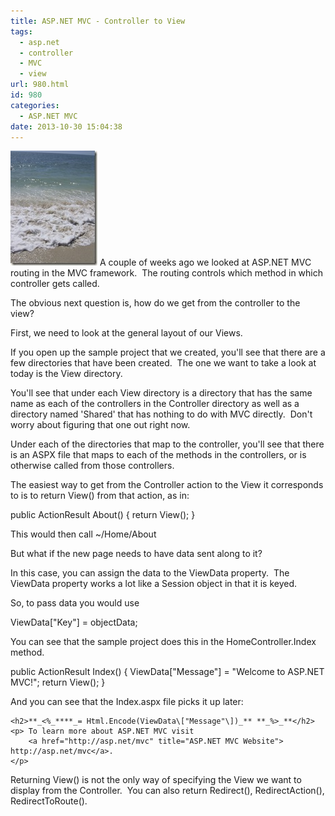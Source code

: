 ```yaml
---
title: ASP.NET MVC - Controller to View
tags:
  - asp.net
  - controller
  - MVC
  - view
url: 980.html
id: 980
categories:
  - ASP.NET MVC
date: 2013-10-30 15:04:38
---
```


![ka_vol1_100](/uploads/2009/04/ka-vol1-100.jpg) A couple of weeks ago we looked at ASP.NET MVC routing in the MVC framework.  The routing controls which method in which controller gets called.

The obvious next question is, how do we get from the controller to the view?

First, we need to look at the general layout of our Views.

If you open up the sample project that we created, you'll see that there are a few directories that have been created.  The one we want to take a look at today is the View directory.

You'll see that under each View directory is a directory that has the same name as each of the controllers in the Controller directory as well as a directory named 'Shared' that has nothing to do with MVC directly.  Don't worry about figuring that one out right now.

Under each of the directories that map to the controller, you'll see that there is an ASPX file that maps to each of the methods in the controllers, or is otherwise called from those controllers.

The easiest way to get from the Controller action to the View it corresponds to is to return View() from that action, as in:

public ActionResult About()
{
    return View();
}

[](//11011.net/software/vspaste)This would then call ~/Home/About

But what if the new page needs to have data sent along to it?

In this case, you can assign the data to the ViewData property.  The ViewData property works a lot like a Session object in that it is keyed.

So, to pass data you would use

ViewData\["Key"\] = objectData;

[](//11011.net/software/vspaste)You can see that the sample project does this in the HomeController.Index method.

public ActionResult Index()
{
    ViewData\["Message"\] = "Welcome to ASP.NET MVC!";
    return View();
}

[](//11011.net/software/vspaste)And you can see that the Index.aspx file picks it up later:

    <h2>**_<%_****_= Html.Encode(ViewData\["Message"\])_** **_%>_**</h2>
    <p> To learn more about ASP.NET MVC visit 
        <a href="http://asp.net/mvc" title="ASP.NET MVC Website"> http://asp.net/mvc</a>.
    </p> 

Returning View() is not the only way of specifying the View we want to display from the Controller.  You can also return Redirect(), RedirectAction(), RedirectToRoute().
